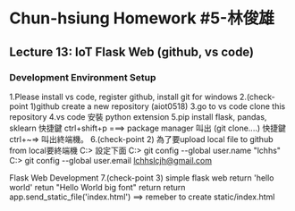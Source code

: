 # Chun-hsiung Homework #5-林俊雄
## Lecture 13: IoT Flask Web (github, vs code)
### Development Environment Setup
1.Please install vs code, register github, install git for windows
2.(check-point 1)github create a new repository (aiot0518)
3.go to vs code clone this repository
4.vs code 安裝 python extension
5.pip install flask, pandas, sklearn
    快捷鍵 ctrl+shift+p ===> package manager 叫出 (git clone....)
    快捷鍵 ctrl+~=> 叫出終端機。
6.(check-point 2) 為了要upload local file to github from local要終端機 C:> 設定下面
C:> git config --global user.name "lchhs"
C:> git config --global user.email lchhslcjh@gmail.com

Flask Web Development
7.(check-point 3) simple flask web
return 'hello world'
retun "Hello World big font"
return return app.send_static_file('index.html') ==> remeber to create static/index.html